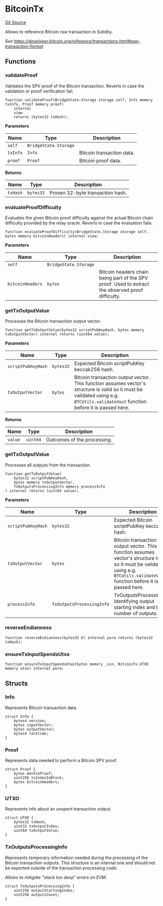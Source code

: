 # BitcoinTx
[Git Source](https://github.com/bob-collective/bob/blob/a2d50b71441518de135cd83845410eb07966908d/src/bridge/BitcoinTx.sol)

Allows to reference Bitcoin raw transaction in Solidity.

*See https://developer.bitcoin.org/reference/transactions.html#raw-transaction-format*


## Functions
### validateProof

Validates the SPV proof of the Bitcoin transaction.
Reverts in case the validation or proof verification fail.


```solidity
function validateProof(BridgeState.Storage storage self, Info memory txInfo, Proof memory proof)
    internal
    view
    returns (bytes32 txHash);
```
**Parameters**

|Name|Type|Description|
|----|----|-----------|
|`self`|`BridgeState.Storage`||
|`txInfo`|`Info`|Bitcoin transaction data.|
|`proof`|`Proof`|Bitcoin proof data.|

**Returns**

|Name|Type|Description|
|----|----|-----------|
|`txHash`|`bytes32`|Proven 32-byte transaction hash.|


### evaluateProofDifficulty

Evaluates the given Bitcoin proof difficulty against the actual
Bitcoin chain difficulty provided by the relay oracle.
Reverts in case the evaluation fails.


```solidity
function evaluateProofDifficulty(BridgeState.Storage storage self, bytes memory bitcoinHeaders) internal view;
```
**Parameters**

|Name|Type|Description|
|----|----|-----------|
|`self`|`BridgeState.Storage`||
|`bitcoinHeaders`|`bytes`|Bitcoin headers chain being part of the SPV proof. Used to extract the observed proof difficulty.|


### getTxOutputValue

Processes the Bitcoin transaction output vector.


```solidity
function getTxOutputValue(bytes32 scriptPubKeyHash, bytes memory txOutputVector) internal returns (uint64 value);
```
**Parameters**

|Name|Type|Description|
|----|----|-----------|
|`scriptPubKeyHash`|`bytes32`|Expected Bitcoin scriptPubKey keccak256 hash.|
|`txOutputVector`|`bytes`|Bitcoin transaction output vector. This function assumes vector's structure is valid so it must be validated using e.g. `BTCUtils.validateVout` function before it is passed here.|

**Returns**

|Name|Type|Description|
|----|----|-----------|
|`value`|`uint64`|Outcomes of the processing.|


### getTxOutputValue

Processes all outputs from the transaction.


```solidity
function getTxOutputValue(
    bytes32 scriptPubKeyHash,
    bytes memory txOutputVector,
    TxOutputsProcessingInfo memory processInfo
) internal returns (uint64 value);
```
**Parameters**

|Name|Type|Description|
|----|----|-----------|
|`scriptPubKeyHash`|`bytes32`|Expected Bitcoin scriptPubKey keccak256 hash.|
|`txOutputVector`|`bytes`|Bitcoin transaction output vector. This function assumes vector's structure is valid so it must be validated using e.g. `BTCUtils.validateVout` function before it is passed here.|
|`processInfo`|`TxOutputsProcessingInfo`|TxOutputsProcessingInfo identifying output starting index and the number of outputs.|


### reverseEndianness


```solidity
function reverseEndianness(bytes32 b) internal pure returns (bytes32 txHash);
```

### ensureTxInputSpendsUtxo


```solidity
function ensureTxInputSpendsUtxo(bytes memory _vin, BitcoinTx.UTXO memory utxo) internal pure;
```

## Structs
### Info
Represents Bitcoin transaction data.


```solidity
struct Info {
    bytes4 version;
    bytes inputVector;
    bytes outputVector;
    bytes4 locktime;
}
```

### Proof
Represents data needed to perform a Bitcoin SPV proof.


```solidity
struct Proof {
    bytes merkleProof;
    uint256 txIndexInBlock;
    bytes bitcoinHeaders;
}
```

### UTXO
Represents info about an unspent transaction output.


```solidity
struct UTXO {
    bytes32 txHash;
    uint32 txOutputIndex;
    uint64 txOutputValue;
}
```

### TxOutputsProcessingInfo
Represents temporary information needed during the processing of
the Bitcoin transaction outputs. This structure is an internal one
and should not be exported outside of the transaction processing code.

*Allows to mitigate "stack too deep" errors on EVM.*


```solidity
struct TxOutputsProcessingInfo {
    uint256 outputStartingIndex;
    uint256 outputsCount;
}
```


